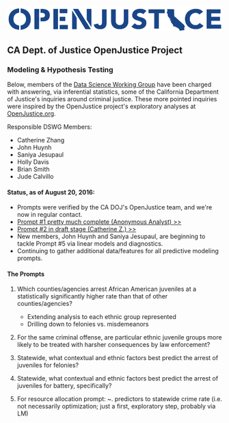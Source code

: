 ![](figure/ca_openjustice.png)
## CA Dept. of Justice OpenJustice Project
### Modeling & Hypothesis Testing

Below, members of the [Data Science Working Group](https://github.com/sfbrigade/data-science-wg) have been charged with answering, via inferential statistics, some of the California Department of Justice's inquiries around criminal justice. These more pointed inquiries were inspired by the OpenJustice project's exploratory analyses at [OpenJustice.org](http://wwww.openjustice.org).  

Responsible DSWG Members:
+ Catherine Zhang
+ John Huynh
+ Saniya Jesupaul
+ Holly Davis
+ Brian Smith
+ Jude Calvillo

#### Status, as of August 20, 2016:

+ Prompts were verified by the CA DOJ's OpenJustice team, and we're now in regular contact.
+ [Prompt #1 pretty much complete (Anonymous Analyst) >>](https://git.io/v64kG)
+ [Prompt #2 in draft stage (Catherine Z.) >>](https://git.io/v64k3)
+ New members, John Huynh and Saniya Jesupaul, are beginning to tackle Prompt #5 via linear models and diagnostics.
+ Continuing to gather additional data/features for all predictive modeling prompts.

#### The Prompts

1. Which counties/agencies arrest African American juveniles at a statistically significantly higher rate than that of other counties/agencies?
    - Extending analysis to each ethnic group represented
    - Drilling down to felonies vs. misdemeanors
    
2. For the same criminal offense, are particular ethnic juvenile groups more likely to be treated with harsher consequences by law enforcement?

3. Statewide, what contextual and ethnic factors best predict the arrest of juveniles for felonies?

4. Statewide, what contextual and ethnic factors best predict the arrest of juveniles for battery, specifically?

5. For resource allocation prompt: ~. predictors to statewide crime rate (i.e. not necessarily optimization; just a first, exploratory step, probably via LM)

